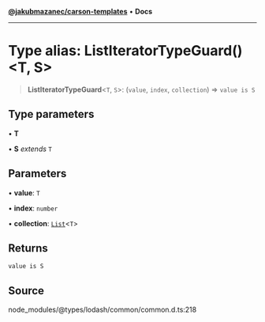 [**@jakubmazanec/carson-templates**](../../../README.md) • **Docs**

---

# Type alias: ListIteratorTypeGuard()\<T, S\>

> **ListIteratorTypeGuard**\<`T`, `S`\>: (`value`, `index`, `collection`) => `value is S`

## Type parameters

• **T**

• **S** _extends_ `T`

## Parameters

• **value**: `T`

• **index**: `number`

• **collection**: [`List`](List.md)\<`T`\>

## Returns

`value is S`

## Source

node_modules/@types/lodash/common/common.d.ts:218
